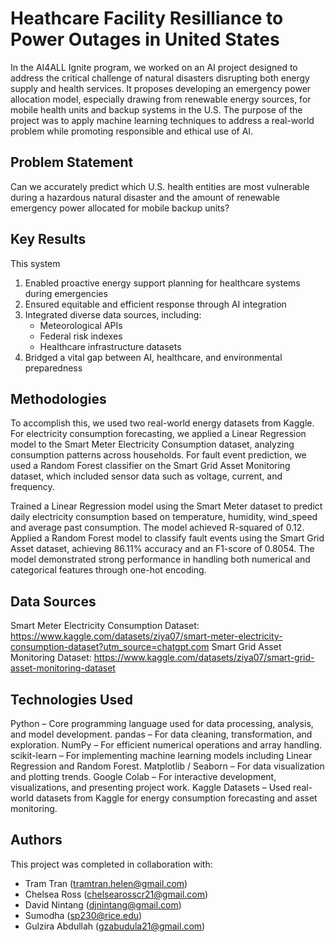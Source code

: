# Heathcare Facility Resilliance to Power Outages in United States

In the AI4ALL Ignite program, we worked on an AI project designed to address the critical challenge of natural disasters disrupting both energy supply and health services. It proposes developing an emergency power allocation model, especially drawing from renewable energy sources, for mobile health units and backup systems in the U.S. The purpose of the project was to apply machine learning techniques to address a real-world problem while promoting responsible and ethical use of AI.


## Problem Statement <!--- do not change this line -->

Can we accurately predict which U.S. health entities are most vulnerable during a hazardous natural disaster and the amount of renewable emergency power allocated for mobile backup units?

## Key Results <!--- do not change this line -->

This system
1. Enabled proactive energy support planning for healthcare systems during emergencies
2. Ensured equitable and efficient response through AI integration
3. Integrated diverse data sources, including:
      - Meteorological APIs
      - Federal risk indexes
      - Healthcare infrastructure datasets   
4. Bridged a vital gap between AI, healthcare, and environmental preparedness


## Methodologies <!--- do not change this line -->

To accomplish this, we used two real-world energy datasets from Kaggle. For electricity consumption forecasting, we applied a Linear Regression model to the Smart Meter Electricity Consumption dataset, analyzing consumption patterns across households. For fault event prediction, we used a Random Forest classifier on the Smart Grid Asset Monitoring dataset, which included sensor data such as voltage, current, and frequency.

Trained a Linear Regression model using the Smart Meter dataset to predict daily electricity consumption based on temperature, humidity, wind_speed and average past consumption. The model achieved R-squared of 0.12.
Applied a Random Forest model to classify fault events using the Smart Grid Asset dataset, achieving 86.11% accuracy and an F1-score of 0.8054. The model demonstrated strong performance in handling both numerical and categorical features through one-hot encoding.


## Data Sources <!--- do not change this line -->

Smart Meter Electricity Consumption Dataset: https://www.kaggle.com/datasets/ziya07/smart-meter-electricity-consumption-dataset?utm_source=chatgpt.com
Smart Grid Asset Monitoring Dataset: https://www.kaggle.com/datasets/ziya07/smart-grid-asset-monitoring-dataset

## Technologies Used <!--- do not change this line -->

Python – Core programming language used for data processing, analysis, and model development.
pandas – For data cleaning, transformation, and exploration.
NumPy – For efficient numerical operations and array handling.
scikit-learn – For implementing machine learning models including Linear Regression and Random Forest.
Matplotlib / Seaborn – For data visualization and plotting trends.
Google Colab – For interactive development, visualizations, and presenting project work.
Kaggle Datasets – Used real-world datasets from Kaggle for energy consumption forecasting and asset monitoring.


## Authors <!--- do not change this line -->

This project was completed in collaboration with:
- Tram Tran (tramtran.helen@gmail.com)
- Chelsea Ross (chelsearosscr21@gmail.com)
- David Nintang (djnintang@gmail.com)
- Sumodha (sp230@rice.edu)
- Gulzira Abdullah (gzabudula21@gmail.com)
